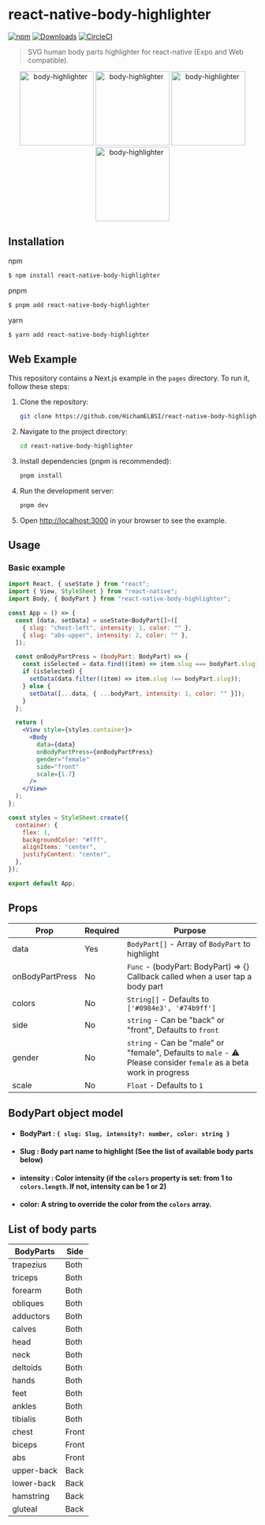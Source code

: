 # react-native-body-highlighter

[![npm](https://img.shields.io/npm/v/react-native-body-highlighter.svg)](https://www.npmjs.com/package/react-native-body-highlighter) [![Downloads](https://img.shields.io/npm/dt/react-native-body-highlighter.svg)](https://www.npmjs.com/package/react-native-body-highlighter)
[![CircleCI](https://circleci.com/gh/HichamELBSI/react-native-body-highlighter.svg?style=svg)](https://circleci.com/gh/HichamELBSI/react-native-body-highlighter)

> SVG human body parts highlighter for react-native (Expo and Web compatible).

<div style="text-align:center;width:100%;">
  <img src="./docs/screenshots/example-female-front.PNG" width="150" alt="body-highlighter" />
  <img src="./docs/screenshots/example-female-back.PNG" width="150" alt="body-highlighter" />
  <img src="./docs/screenshots/example-male-front.PNG" width="150" alt="body-highlighter" />
  <img src="./docs/screenshots/example-male-back.PNG" width="150" alt="body-highlighter" />
</div>

## Installation

npm

```bash
$ npm install react-native-body-highlighter
```

pnpm

```bash
$ pnpm add react-native-body-highlighter
```

yarn

```bash
$ yarn add react-native-body-highlighter
```

## Web Example

This repository contains a Next.js example in the `pages` directory. To run it, follow these steps:

1. Clone the repository:
   ```bash
   git clone https://github.com/HichamELBSI/react-native-body-highlighter.git
   ```
2. Navigate to the project directory:
   ```bash
   cd react-native-body-highlighter
   ```
3. Install dependencies (pnpm is recommended):
   ```bash
   pnpm install
   ```
4. Run the development server:
   ```bash
   pnpm dev
   ```
5. Open [http://localhost:3000](http://localhost:3000) in your browser to see the example.

## Usage

### Basic example

```jsx
import React, { useState } from "react";
import { View, StyleSheet } from "react-native";
import Body, { BodyPart } from "react-native-body-highlighter";

const App = () => {
  const [data, setData] = useState<BodyPart[]>([
    { slug: "chest-left", intensity: 1, color: "" },
    { slug: "abs-upper", intensity: 2, color: "" },
  ]);

  const onBodyPartPress = (bodyPart: BodyPart) => {
    const isSelected = data.find((item) => item.slug === bodyPart.slug);
    if (isSelected) {
      setData(data.filter((item) => item.slug !== bodyPart.slug));
    } else {
      setData([...data, { ...bodyPart, intensity: 1, color: "" }]);
    }
  };

  return (
    <View style={styles.container}>
      <Body
        data={data}
        onBodyPartPress={onBodyPartPress}
        gender="female"
        side="front"
        scale={1.7}
      />
    </View>
  );
};

const styles = StyleSheet.create({
  container: {
    flex: 1,
    backgroundColor: "#fff",
    alignItems: "center",
    justifyContent: "center",
  },
});

export default App;
```

## Props

| Prop            | Required | Purpose                                                                                                                  |
| --------------- | -------- | ------------------------------------------------------------------------------------------------------------------------ |
| data            | Yes      | `BodyPart[]` - Array of `BodyPart` to highlight                                                              |
| onBodyPartPress | No       | `Func` - (bodyPart: BodyPart) => {} Callback called when a user tap a body part                                    |
| colors          | No       | `String[]` - Defaults to `['#0984e3', '#74b9ff']`                                                                        |
| side            | No       | `string` - Can be "back" or "front", Defaults to `front`                                                                 |
| gender          | No       | `string` - Can be "male" or "female", Defaults to `male` - :warning: Please consider `female` as a beta work in progress |
| scale           | No       | `Float` - Defaults to `1`                                                                                                |

## BodyPart object model

- #### BodyPart : `{ slug: Slug, intensity?: number, color: string }`

- #### Slug : Body part name to highlight (See the list of available body parts below)

- #### intensity : Color intensity (if the `colors` property is set: from 1 to `colors.length`. If not, intensity can be 1 or 2)

- #### color: A string to override the color from the `colors` array.

## List of body parts

| BodyParts       | Side  |
| --------------- | ----- |
| trapezius       | Both  |
| triceps         | Both  |
| forearm         | Both  |
| obliques        | Both  |
| adductors       | Both  |
| calves          | Both  |
| head            | Both  |
| neck            | Both  |
| deltoids        | Both  |
| hands           | Both  |
| feet            | Both  |
| ankles          | Both  |
| tibialis        | Both  |
| chest           | Front |
| biceps          | Front |
| abs             | Front |
| upper-back      | Back  |
| lower-back      | Back  |
| hamstring       | Back  |
| gluteal         | Back  |
